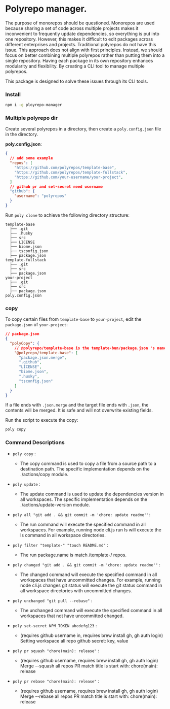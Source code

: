 # Polyrepo manager.

The purpose of monorepos should be questioned. Monorepos are used because sharing a set of code across multiple projects makes it inconvenient to frequently update dependencies, so everything is put into one repository. However, this makes it difficult to edit packages across different enterprises and projects. Traditional polyrepos do not have this issue. This approach does not align with first principles. Instead, we should focus on better combining multiple polyrepos rather than putting them into a single repository. Having each package in its own repository enhances modularity and flexibility. By creating a CLI tool to manage multiple polyrepos.

This package is designed to solve these issues through its CLI tools.

### Install

```sh
npm i -g ployrepo-manager
```

### Multiple polyrepo dir

Create several polyrepos in a directory, then create a `poly.config.json` file in the directory.

**poly.config.json**:

```json
{
  // add some example
  "repos": [
    "https://github.com/polyrepos/template-base",
    "https://github.com/polyrepos/template-fullstack",
    "https://github.com/your-username/your-project",
  ]
  // github pr and set-secret need username
  "github": {
    "username": "polyrepos"
  }
}
```

Run `poly clone` to achieve the following directory structure:

```
template-base
  ├── .git
  ├── .husky
  ├── src
  ├── LICENSE
  ├── biome.json
  ├── tsconfig.json
  ├── package.json
template-fullstack
  ├── .git
  ├── src
  ├── package.json
your-project
  ├── .git
  ├── src
  ├── package.json
poly.config.json
```

### copy

To copy certain files from `template-base` to `your-project`, edit the `package.json` of `your-project`:

```json
// package.json
{
  "polyCopy": {
    // @polyrepo/template-base is the template-bun/package.json 's name
    "@polyrepo/template-base": [
      "package.json.merge",
      ".github",
      "LICENSE",
      "biome.json",
      ".husky",
      "tsconfig.json"
    ]
  }
}
```

If a file ends with `.json.merge` and the target file ends with `.json`, the contents will be merged. It is safe and will not overwrite existing fields.

Run the script to execute the copy:

```sh
poly copy
```

### Command Descriptions

- `poly copy` :

  - The copy command is used to copy a file from a source path to a destination path. The specific implementation depends on the ./actions/copy module.

- `poly update` :

  - The update command is used to update the dependencies version in all workspaces. The specific implementation depends on the ./actions/update-version module.

- `poly all "git add . && git commit -m 'chore: update readme'"`:

  - The run command will execute the specified command in all workspaces. For example, running node cli.js run ls will execute the ls command in all workspace directories.

- `poly filter "template-" "touch README.md"` :

  - The run package.name is match /template-/ repos.

- `poly changed "git add . && git commit -m 'chore: update readme'"` :

  - The changed command will execute the specified command in all workspaces that have uncommitted changes. For example, running node cli.js changes git status will execute the git status command in all workspace directories with uncommitted changes.

- `poly unchanged "git pull --rebase"` :

  - The unchanged command will execute the specified command in all workspaces that not have uncommitted changed.

- `poly set-secret NPM_TOKEN abcdefg123` :

  - (requires github username in, requires brew install gh, gh auth login) Setting workspace all repo github secret: key, value

- `poly pr squash "chore(main): release"` :

  - (requires github username, requires brew install gh, gh auth login) Merge --squash all repos PR match title is start with: chore(main): release

- `poly pr rebase "chore(main): release"` :

  - (requires github username, requires brew install gh, gh auth login) Merge --rebase all repos PR match title is start with: chore(main): release
